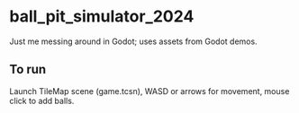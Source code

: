 # ball_pit_simulator_2024
Just me messing around in Godot; uses assets from Godot demos.


## To run
Launch TileMap scene (game.tcsn), WASD or arrows for movement, mouse click to add balls.
